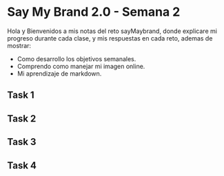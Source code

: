 # Say My Brand 2.0 - Semana 2

Hola y Bienvenidos a mis notas del reto sayMaybrand, donde explicare mi progreso durante cada clase, y mis respuestas en cada reto, ademas de mostrar:  

- Como desarrollo los objetivos semanales.
- Comprendo como manejar mi imagen online.
- Mi aprendizaje de markdown.

## Task 1

## Task 2

## Task 3

## Task 4
